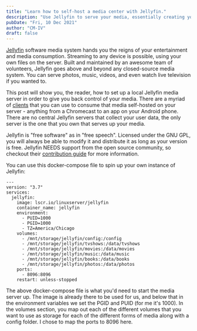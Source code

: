```yaml
---
title: "Learn how to self-host a media center with Jellyfin."
description: "Use Jellyfin to serve your media, essentially creating your own cloud.  Click the link to learn more."
pubDate: "Fri, 10 Dec 2021"
author: "CM-IV"
draft: false
---
```


[Jellyfin](https://jellyfin.org/) software media system hands you the reigns of your entertainment and media consumption.
Streaming to any device is possible, using your own files on the server. Built and maintained by an awesome team of volunteers, Jellyfin goes above and beyond any closed-source media system. You can serve photos, music, videos, and even
watch live television if you wanted to.

This post will show you, the reader, how to set up a local
Jellyfin media server in order to give you back control of
your media. There are a myriad of [clients](https://jellyfin.org/clients/) that you can use to consume that media self-hosted on your server - anything from a Chromecast to an app on your Android phone. There are no central Jellyfin servers that collect your user data, the only server is the one that you own that serves up your media.

Jellyfin is "free software" as in "free speech". Licensed under the GNU GPL, you will always be able to modify it and distribute it as long as your version is free. Jellyfin NEEDS
support from the open source community, so checkout their [contribution guide](https://jellyfin.org/contribute/) for more information.

You can use this docker-compose file to spin up your own instance of Jellyfin:

```
---
version: "3.7"
services:
  jellyfin:
    image: lscr.io/linuxserver/jellyfin
    container_name: jellyfin
    environment:
      - PUID=1000
      - PGID=1000
      - TZ=America/Chicago
    volumes:
      - /mnt/storage/jellyfin/config:/config
      - /mnt/storage/jellyfin/tvshows:/data/tvshows
      - /mnt/storage/jellyfin/movies:/data/movies
      - /mnt/storage/jellyfin/music:/data/music
      - /mnt/storage/jellyfin/books:/data/books
      - /mnt/storage/jellyfin/photos:/data/photos
    ports:
      - 8096:8096
    restart: unless-stopped
```

The above docker-compose file is what you'd need to start the media server up.
The image is already there to be used for us, and below that in the environment
variables we set the PGID and PUID (for me it's 1000). In the volumes section,
you map out each of the different volumes that you want to use as storage
for each of the different forms of media along with a config folder. I chose to
map the ports to 8096 here.
